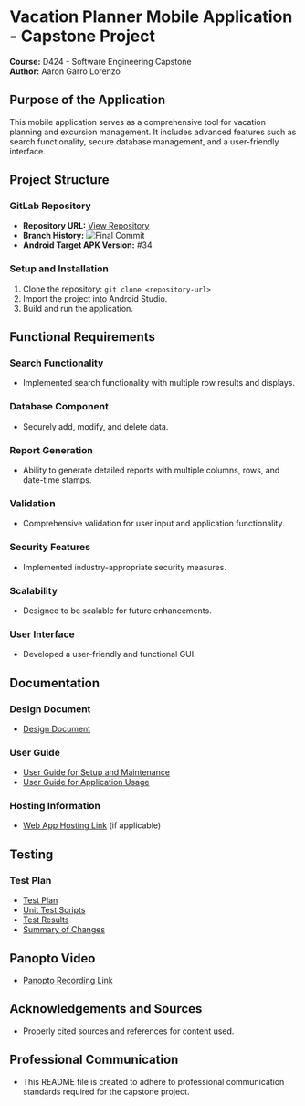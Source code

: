 # Vacation Planner Mobile Application - Capstone Project

**Course:** D424 - Software Engineering Capstone  
**Author:** Aaron Garro Lorenzo

## Purpose of the Application

This mobile application serves as a comprehensive tool for vacation planning and excursion management. It includes advanced features such as search functionality, secure database management, and a user-friendly interface.

## Project Structure

### GitLab Repository

- **Repository URL:** [View Repository](https://gitlab.com/wgu-gitlab-environment/student-repos/agarrol/d424-software-engineering-capstone/-/tree/task3_development)
- **Branch History:** ![Final Commit]()
- **Android Target APK Version:** #34

### Setup and Installation

1. Clone the repository: `git clone <repository-url>`
2. Import the project into Android Studio.
3. Build and run the application.

## Functional Requirements

### Search Functionality
- Implemented search functionality with multiple row results and displays.

### Database Component
- Securely add, modify, and delete data.

### Report Generation
- Ability to generate detailed reports with multiple columns, rows, and date-time stamps.

### Validation
- Comprehensive validation for user input and application functionality.

### Security Features
- Implemented industry-appropriate security measures.

### Scalability
- Designed to be scalable for future enhancements.

### User Interface
- Developed a user-friendly and functional GUI.

## Documentation

### Design Document
- [Design Document](link-to-design-document)

### User Guide
- [User Guide for Setup and Maintenance](link-to-setup-guide)
- [User Guide for Application Usage](link-to-user-guide)

### Hosting Information
- [Web App Hosting Link](link-to-hosted-web-app) (if applicable)

## Testing

### Test Plan
- [Test Plan](link-to-test-plan)
- [Unit Test Scripts](link-to-unit-test-scripts)
- [Test Results](link-to-test-results)
- [Summary of Changes](link-to-summary-of-changes)

## Panopto Video

- [Panopto Recording Link](link-to-panopto-recording)

## Acknowledgements and Sources

- Properly cited sources and references for content used.

## Professional Communication

- This README file is created to adhere to professional communication standards required for the capstone project.
